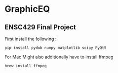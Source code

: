 # GraphicEQ
## ENSC429 Final Project

First install the following :
```
pip install pydub numpy matplotlib scipy PyQt5
```

For Mac
Might also additionally have to install ffmpeg
```
brew install ffmpeg
```